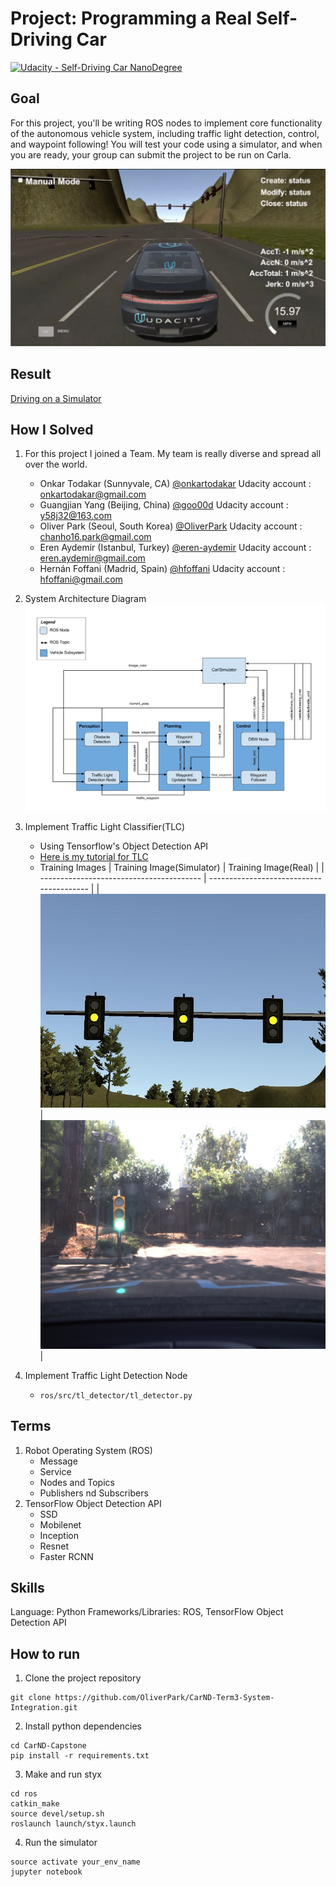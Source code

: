 # Project: Programming a Real Self-Driving Car

[![Udacity - Self-Driving Car NanoDegree](https://s3.amazonaws.com/udacity-sdc/github/shield-carnd.svg)](http://www.udacity.com/drive)

## Goal
For this project, you'll be writing ROS nodes to implement core functionality of the autonomous vehicle system, including traffic light detection, control, and waypoint following! You will test your code using a simulator, and when you are ready, your group can submit the project to be run on Carla.

![Sample Image](sample_image.png)

## Result
[Driving on a Simulator](https://www.youtube.com/watch?v=df4rDN-J5kA)

## How I Solved
1. For this project I joined a Team. My team is really diverse and spread all over the world. 
   - Onkar Todakar (Sunnyvale, CA) [@onkartodakar](https://github.com/onkartodakar) Udacity account : [onkartodakar@gmail.com](mailto:onkartodakar@gmail.com)
   - Guangjian Yang (Beijing, China) [@goo00d](https://github.com/goo00d) Udacity account : [y58j32@163.com](mailto:y58j32@163.com)
   - Oliver Park (Seoul, South Korea) [@OliverPark](https://github.com/OliverPark) Udacity account : [chanho16.park@gmail.com](mailto:chanho16.park@gmail.com)
   - Eren Aydemir (Istanbul, Turkey) [@eren-aydemir](https://github.com/eren-aydemir) Udacity account : [eren.aydemir@gmail.com](mailto:eren.aydemir@gmail.com)
   - Hernán Foffani (Madrid, Spain) [@hfoffani](https://github.com/hfoffani) Udacity account : [hfoffani@gmail.com](mailto:hfoffani@gmail.com)
2. System Architecture Diagram
   ![System Architecture](system_architecture.png)
3. Implement Traffic Light Classifier(TLC)

   - Using Tensorflow's Object Detection API
   - [Here is my tutorial for TLC](https://github.com/OliverPark/CarND-Traffic-Light-Detection-TF)
   - Training Images
     | Training Image(Simulator)                | Training Image(Real)                     |
     | ---------------------------------------- | ---------------------------------------- |
     | ![Training Image 1](training_image1.jpg) | ![Training Image 2](training_image2.jpg) |

4. Implement Traffic Light Detection Node
   - `ros/src/tl_detector/tl_detector.py`

## Terms
1. Robot Operating System (ROS)
   - Message
   - Service
   - Nodes and Topics
   - Publishers nd Subscribers
2. TensorFlow Object Detection API
   - SSD
   - Mobilenet
   - Inception
   - Resnet
   - Faster RCNN

## Skills
Language: Python
Frameworks/Libraries: ROS, TensorFlow Object Detection API

## How to run
1. Clone the project repository
```Shell
git clone https://github.com/OliverPark/CarND-Term3-System-Integration.git
```
2. Install python dependencies
```Shell
cd CarND-Capstone
pip install -r requirements.txt
```
3. Make and run styx
```Shell
cd ros
catkin_make
source devel/setup.sh
roslaunch launch/styx.launch
```
4. Run the simulator
```Shell
source activate your_env_name
jupyter notebook
```